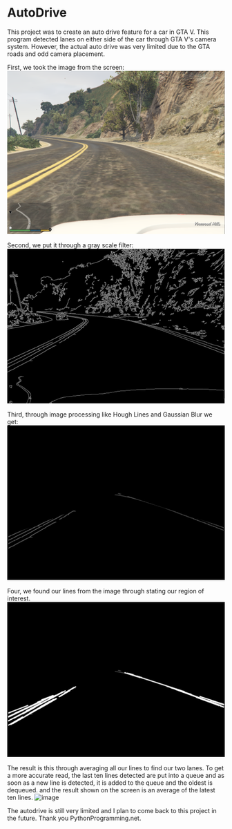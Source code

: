 # AutoDrive
This project was to create an auto drive feature for a car in GTA V. This program detected lanes on either side of the car through GTA V's camera system. However, the actual auto drive was very limited due to the GTA roads and odd camera placement.

First, we took the image from the screen:
![image](0.png)

Second, we put it through a gray scale filter:
![image](1.png)

Third, through image processing like Hough Lines and Gaussian Blur we get:
![image](3.png)

Four, we found our lines from the image through stating our region of interest.
![image](4.png)

The result is this through averaging all our lines to find our two lanes. To get a more accurate read, the last ten lines detected are put into a queue and as soon as a new line is detected, it is added to the queue and the oldest is dequeued. and the result shown on the screen is an average of the latest ten lines.
![image](GTA.gif)

The autodrive is still very limited and I plan to come back to this project in the future. Thank you PythonProgramming.net.

